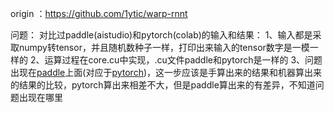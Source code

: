 origin ：https://github.com/1ytic/warp-rnnt

问题：
对比过paddle(aistudio)和pytorch(colab)的输入和结果：
1、输入都是采取numpy转tensor，并且随机数种子一样，打印出来输入的tensor数字是一模一样的
2、运算过程在core.cu中实现，.cu文件paddle和pytorch是一样的
3、问题出现在[paddle](./paddle/core.cu#353)上面(对应于[pytorch](./pytorch/core.cu#353))，这一步应该是手算出来的结果和机器算出来的结果的比较，pytorch算出来相差不大，但是paddle算出来的有差异，不知道问题出现在哪里